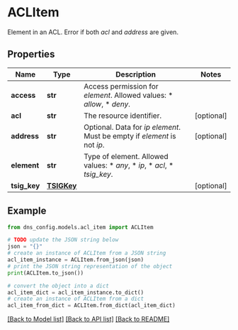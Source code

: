 # ACLItem

Element in an ACL.   Error if both _acl_ and _address_ are given.

## Properties

Name | Type | Description | Notes
------------ | ------------- | ------------- | -------------
**access** | **str** | Access permission for _element_.  Allowed values:  * _allow_,  * _deny_. | 
**acl** | **str** | The resource identifier. | [optional] 
**address** | **str** | Optional. Data for _ip_ _element_.  Must be empty if _element_ is not _ip_. | [optional] 
**element** | **str** | Type of element.  Allowed values:  * _any_,  * _ip_,  * _acl_,  * _tsig_key_. | 
**tsig_key** | [**TSIGKey**](TSIGKey.md) |  | [optional] 

## Example

```python
from dns_config.models.acl_item import ACLItem

# TODO update the JSON string below
json = "{}"
# create an instance of ACLItem from a JSON string
acl_item_instance = ACLItem.from_json(json)
# print the JSON string representation of the object
print(ACLItem.to_json())

# convert the object into a dict
acl_item_dict = acl_item_instance.to_dict()
# create an instance of ACLItem from a dict
acl_item_from_dict = ACLItem.from_dict(acl_item_dict)
```
[[Back to Model list]](../README.md#documentation-for-models) [[Back to API list]](../README.md#documentation-for-api-endpoints) [[Back to README]](../README.md)


